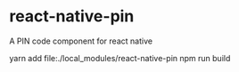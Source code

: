 # react-native-pin
A PIN code component for react native

yarn add file:./local_modules/react-native-pin
npm run build
